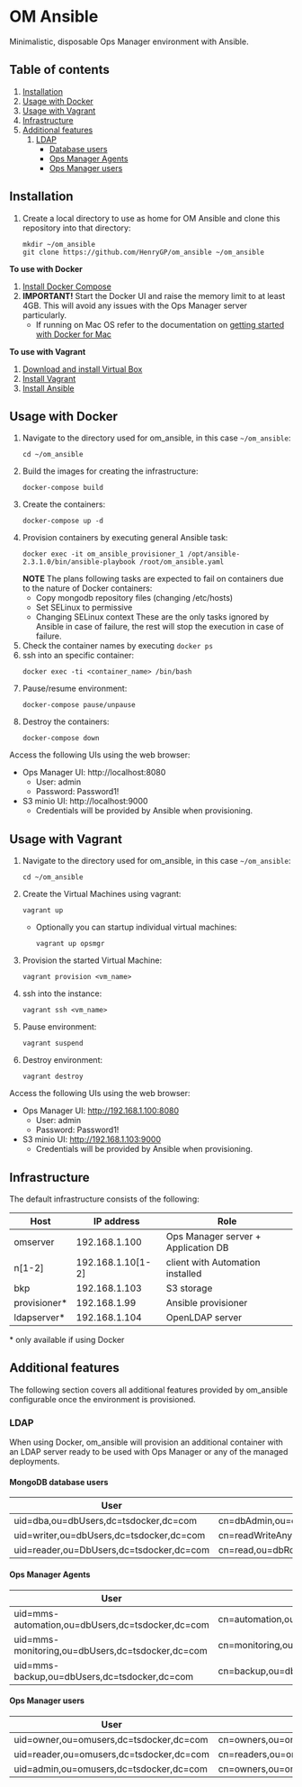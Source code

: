 # OM Ansible

Minimalistic, disposable Ops Manager environment with Ansible.

## Table of contents

1. [Installation](#installtion)
1. [Usage with Docker](#docker)
1. [Usage with Vagrant](#vagrant)
1. [Infrastructure](#infrastructure)
1. [Additional features](#addedfeatures)
   1. [LDAP](#ldapconfig)
      * [Database users](#mongodbusers)
      * [Ops Manager Agents](#agentusers)
      * [Ops Manager users](#omusers)

## Installation <a name="installation"></a>

1. Create a local directory to use as home for OM Ansible and clone this repository into that directory:
   ```
   mkdir ~/om_ansible
   git clone https://github.com/HenryGP/om_ansible ~/om_ansible
   ```

**To use with Docker**

1. [Install Docker Compose](https://docs.docker.com/compose/install/)
1. **IMPORTANT!** Start the Docker UI and raise the memory limit to at least 4GB. This will avoid any issues with the Ops Manager server particularly.
   - If running on Mac OS refer to the documentation on [getting started with Docker for Mac](https://docs.docker.com/docker-for-mac/)

**To use with Vagrant**
1. [Download and install Virtual Box](https://www.virtualbox.org/wiki/Downloads)
1. [Install Vagrant](https://www.vagrantup.com/docs/installation/)
1. [Install Ansible](https://docs.ansible.com/ansible/latest/installation_guide/intro_installation.html)

## Usage with Docker <a name="docker"></a>
1. Navigate to the directory used for om_ansible, in this case `~/om_ansible`:
   ```
   cd ~/om_ansible
   ```
1. Build the images for creating the infrastructure:
   ```
   docker-compose build
   ```
1. Create the containers:
   ```
   docker-compose up -d
   ```
1. Provision containers by executing general Ansible task:
   ```
   docker exec -it om_ansible_provisioner_1 /opt/ansible-2.3.1.0/bin/ansible-playbook /root/om_ansible.yaml
   ```
   **NOTE** The plans following tasks are expected to fail on containers due to the nature of Docker containers:
   - Copy mongodb repository files (changing /etc/hosts)
   - Set SELinux to permissive
   - Changing SELinux context
   These are the only tasks ignored by Ansible in case of failure, the rest will stop the execution in case of failure.
1. Check the container names by executing `docker ps`
1. ssh into an specific container:
   ```
   docker exec -ti <container_name> /bin/bash
   ```
1. Pause/resume environment:
   ```
   docker-compose pause/unpause
   ```
1. Destroy the containers:
   ``` 
   docker-compose down
   ```

Access the following UIs using the web browser:
- Ops Manager UI: http://localhost:8080
   - User: admin
   - Password: Password1!
- S3 minio UI: http://localhost:9000
   - Credentials will be provided by Ansible when provisioning.

## Usage with Vagrant <a name="vagrant"></a>
1. Navigate to the directory used for om_ansible, in this case `~/om_ansible`:
   ```
   cd ~/om_ansible
   ```
1. Create the Virtual Machines using vagrant:
   ```
   vagrant up
   ```
   - Optionally you can startup individual virtual machines:
     ```
     vagrant up opsmgr
     ```
1. Provision the started Virtual Machine:
   ```
   vagrant provision <vm_name>
   ```
1. ssh into the instance:
   ```
   vagrant ssh <vm_name>
   ```
1. Pause environment:
   ```
   vagrant suspend
   ```
1. Destroy environment:
   ```
   vagrant destroy
   ```

Access the following UIs using the web browser:
- Ops Manager UI: http://192.168.1.100:8080
   - User: admin
   - Password: Password1!
- S3 minio UI: http://192.168.1.103:9000
   - Credentials will be provided by Ansible when provisioning.

## Infrastructure <a name="infrastructure"></a>

The default infrastructure consists of the following:

|Host|IP address|Role|
|-|-|-|
|omserver|192.168.1.100|Ops Manager server + Application DB|
|n\[1-2\]|192.168.1.10\[1-2\]|client with Automation installed|
|bkp|192.168.1.103|S3 storage|  
|provisioner*|192.168.1.99|Ansible provisioner|
|ldapserver*|192.168.1.104|OpenLDAP server|

\* only available if using Docker

## Additional features <a name="addedfeatures"></a>

The following section covers all additional features provided by om_ansible configurable once the environment is provisioned.

### LDAP <a name="ldapconfig"></a>

When using Docker, om_ansible will provision an additional container with an LDAP server ready to be used with Ops Manager or any of the managed deployments.

#### MongoDB database users <a name="mongodbusers"></a>
|User|MemberOf|
|-|-|
|uid=dba,ou=dbUsers,dc=tsdocker,dc=com|cn=dbAdmin,ou=dbRoles,dc=tsdocker,dc=com|
|uid=writer,ou=dbUsers,dc=tsdocker,dc=com|cn=readWriteAnyDatabase,ou=dbRoles,dc=tsdocker,dc=com|
|uid=reader,ou=DbUsers,dc=tsdocker,dc=com|cn=read,ou=dbRoles,dc=tsdocker,dc=com|

#### Ops Manager Agents <a name="agentusers"></a>
|User|MemberOf|
|-|-|
|uid=mms-automation,ou=dbUsers,dc=tsdocker,dc=com|cn=automation,ou=dbRoles,dc=tsdocker,dc=com|
|uid=mms-monitoring,ou=dbUsers,dc=tsdocker,dc=com|cn=monitoring,ou=dbRoles,dc=tsdocker,dc=com|
|uid=mms-backup,ou=dbUsers,dc=tsdocker,dc=com|cn=backup,ou=dbRoles,dc=tsdocker,dc=com|

#### Ops Manager users <a name="omusers"></a>
|User|MemberOf|
|-|-|
|uid=owner,ou=omusers,dc=tsdocker,dc=com|cn=owners,ou=omgroups,dc=tsdocker,dc=com|
|uid=reader,ou=omusers,dc=tsdocker,dc=com|cn=readers,ou=omgroups,dc=tsdocker,dc=com|
|uid=admin,ou=omusers,dc=tsdocker,dc=com|cn=owners,ou=omgroups,dc=tsdocker,dc=com|